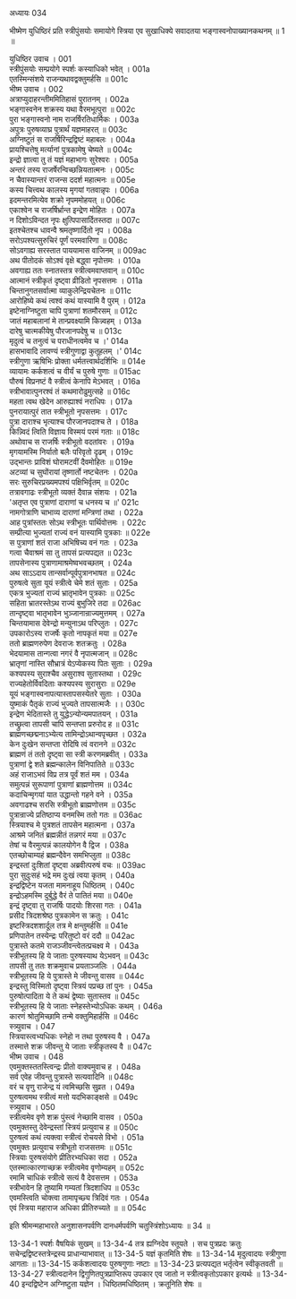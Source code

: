 अध्यायः 034

भीष्मेण युधिष्ठिरं प्रति स्त्रीपुंसयोः समायोगे स्त्रिया एव सुखाधिक्ये सवादतया भङ्गास्वनोपाख्यानकथनम् ॥ 1 ॥
	
युधिष्ठिर उवाच ।	001  
स्त्रीपुंसयोः सम्प्रयोगे स्पर्शः कस्याधिको भवेत् ।	001a  
एतस्मिन्संशये राजन्यथावद्वक्तुमर्हसि ॥	001c  
भीष्म उवाच ।	002  
अत्राप्युदाहरन्तीममितिहासं पुरातनम् ।	002a  
भङ्गास्वनेन शक्रस्य यथा वैरमभूत्पुरा ॥	002c  
पुरा भङ्गास्वनो नाम राजर्षिरतिधार्मिकः ।	003a  
अपुत्रः पुरुषव्याघ्र पुत्रार्थं यज्ञमाहरत् ॥	003c  
अग्निष्टुतं स राजर्षिरिन्द्रद्विष्टं महाबलः ।	004a  
प्रायश्चित्तेषु मर्त्यानां पुत्रकामेषु चेष्यते ॥	004c  
इन्द्रो ज्ञात्वा तु तं यज्ञं महाभागः सुरेश्वरः ।	005a  
अन्तरं तस्य राजर्षेरन्विच्छन्नियतात्मनः ।	005c  
न चैवास्यान्तरं राजन्स ददर्श महात्मनः ॥	005e  
कस्य चित्त्वथ कालस्य मृगयां गतवान्नृपः ।	006a  
इदमन्तरमित्येव शक्रो नृपममोहयत् ॥	006c  
एकाश्वेन च राजर्षिर्भ्रान्त इन्द्रेण मोहितः ।	007a  
न दिशोऽविन्दत नृपः क्षुत्पिपासार्दितस्तदा ॥	007c  
इतश्चेतश्च धावन्वै श्रमतृष्णार्दितो नृप ।	008a  
सरोऽपश्यत्सुरुचिरं पूर्णं परमवारिणा ॥	008c  
सोऽवगाह्य सरस्तात पाययामास वाजिनम् ॥	009ac  
अथ पीतोदकं सोऽश्वं वृक्षे बद्ध्वा नृपोत्तमः ।	010a  
अवगाह्य ततः स्नातस्तत्र स्त्रीत्वमवाप्तवान् ॥	010c  
आत्मानं स्त्रीकृतं दृष्ट्वा व्रीडितो नृपसत्तमः ।	011a  
चिन्तानुगतसर्वात्मा व्याकुलेन्द्रियचेतनः ॥	011c  
आरोहिष्ये कथं त्वश्वं कथं यास्यामि वै पुरम् ।	012a  
इष्टेनाग्निष्टुता चापि पुत्राणां शतमौरसम् ॥	012c  
जातं महाबलानां मे तान्प्रवक्ष्यामि किन्न्वहम् ।	013a  
दारेषु चात्मकीयेषु पौरजानपदेषु च ॥	013c  
मृदुत्वं च तनुत्वं च पराधीनत्वमेव च ।\'	014a  
हासभावादि लावण्यं स्त्रीगुणाद्वा कुतूहलम् ।\'	014c  
स्त्रीगुणा ऋषिभिः प्रोक्ता धर्मतत्त्वार्थदर्शिभिः ॥	014e  
व्यायामः कर्कशत्वं च वीर्यं च पुरुषे गुणाः ॥	015ac  
पौरुषं विप्रनष्टं वै स्त्रीत्वं केनापि मेऽभवत् ।	016a  
स्त्रीभावात्पुनरश्वं तं कथमारोढुमुत्सहे ॥	016c  
महता त्वथ खेदेन आरुह्याश्वं नराधिपः ।	017a  
पुनरायात्पुरं तात स्त्रीभूतो नृपसत्तमः ।	017c  
पुत्रा दाराश्च भृत्याश्च पौरजानपदाश्च ते ।	018a  
किन्न्विदं त्विति विज्ञाय विस्मयं परमं गताः ॥	018c  
अथोवाच स राजर्षिः स्त्रीभूतो वदतांवरः ।	019a  
मृगयामस्मि निर्यातो बलैः परिवृतो दृढम् ।	019c  
उद्भान्तः प्राविशं घोरामटवीं दैवमोहितः ॥	019e  
अटव्यां च सुघोंरायां तृष्णार्तो नष्टचेतनः ।	020a  
सरः सुरुचिरप्रख्यमपश्यं पक्षिभिर्वृतम् ॥	020c  
तत्रावगाढः स्त्रीभूतो व्यक्तं दैवान्न संशयः ।	021a  
\'अतृप्त एव पुत्राणां दाराणां च धनस्य च ॥\'	021c  
नामगोत्राणि चाभाव्य दाराणां मन्त्रिणां तथा ।	022a  
आह पुत्रांस्ततः सोऽथ स्त्रीभूतः पार्थिवोत्तमः ।	022c  
सम्प्रीत्या भुज्यतां राज्यं वनं यास्यामि पुत्रकाः ॥	022e  
स पुत्राणां शतं राजा अभिषिच्य वनं गतः ।	023a  
गत्वा चैवाश्रमं सा तु तापसं प्रत्यपद्यत ॥	023c  
तापसेनास्य पुत्राणामाश्रमेष्वभवच्छतम् ।	024a  
अथ साऽऽदाय तान्सर्वान्पूर्वपुत्रानभाषत ॥	024c  
पुरुषत्वे सुता यूयं स्त्रीत्वे चेमे शतं सुताः ।	025a  
एकत्र भुज्यतां राज्यं भ्रातृभावेन पुत्रकाः ॥	025c  
सहिता भ्रातरस्तेऽथ राज्यं बुभुजिरे तदा ॥	026ac  
तान्दृष्ट्वा भातृभावेन भुञ्जानान्राज्यमुत्तमम् ।	027a  
चिन्तयामास देवेन्द्रो मन्युनाऽथ परिप्लुतः ।	027c  
उपकारोऽस्य राजर्षेः कृतो नापकृतं मया ॥	027e  
ततो ब्राह्मणरुपेण देवराजः शतक्रतुः ।	028a  
भेदयामास तान्गत्वा नगरं वै नृपात्मजान् ॥	028c  
भ्रातृणां नास्ति सौभ्रात्रं येऽप्येकस्य पितः सुताः ।	029a  
कश्यपस्य सुराश्चैव असुराश्व सुतास्तथा ।	029c  
राज्यहेतोर्विवदिताः कश्यपस्य सुरासुराः ॥	029e  
यूयं भङ्गास्वनापत्यास्तापसस्येतरे सुताः ।	030a  
युष्माकं पैतृकं राज्यं भुज्यते तापसात्मजैः ।।	030c  
इन्द्रेण भेदितास्ते तु युद्धेऽन्योन्यमपातयन् ।	031a  
तच्छ्रुत्वा तापसी चापि सन्तप्ता प्ररुरोद ह ॥	031c  
ब्राह्मणच्छद्मनाऽभ्येत्य तामिन्द्रोऽथान्वपृच्छत ।	032a  
केन दुःखेन सन्तप्ता रोदिषि त्वं वरानने ॥	032c  
ब्राह्मणं तं ततो दृष्ट्वा सा स्त्री करणमब्रवीत् ।	033a  
पुत्राणां द्वे शते ब्रह्मन्कालेन विनिपातिते ॥	033c  
अहं राजाऽभवं विप्र तत्र पूर्वं शतं मम ।	034a  
समुत्पन्नं सुरूपाणां पुत्राणां ब्राह्मणोत्तम ॥	034c  
कदाचिन्मृगयां यात उद्धान्तो गहने वने ।	035a  
अवगाढश्च सरसि स्त्रीभूतो ब्राह्मणोत्तम ॥	035c  
पुत्रान्राज्ये प्रतिष्ठाप्य वनमस्मि ततो गतः ॥	036ac  
स्त्रियाश्च मे पुत्रशतं तापसेन महात्मना ।	037a  
आश्रमे जनितं ब्रह्मन्नीतं तन्नगरं मया ॥	037c  
तेषां च वैरमुत्पन्नं कालयोगेन वै द्विज ।	038a  
एतच्छोचाम्यहं ब्रह्मन्दैवेन समभिप्लुता ॥	038c  
इन्द्रस्तां दुःशितां दृष्ट्वा अब्रवीत्परुषं वचः ॥	039ac  
पुरा सुदुःसहं भद्रे मम दुःखं त्वया कृतम् ।	040a  
इन्द्रद्विष्टेन यजता मामनाहूय धिष्ठितम् ।	040c  
इन्द्रोऽहमस्मि दुर्बुद्धे वैरं ते पातितं मया ॥	040e  
इन्द्रं दृष्ट्वा तु राजर्षिः पादयोः शिरसा गतः ।	041a  
प्रसीद त्रिदशश्रेष्ठ पुत्रकामेन स क्रतुः ।	041c  
इष्टस्त्रिदशशार्दूल तत्र मे क्षन्तुमर्हसि ॥	041e  
प्रणिपातेन तस्येन्द्रः परितुष्टो वरं ददौ ॥	042ac  
पुत्रास्ते कतमे राजञ्जीवन्त्वेतत्प्रचक्ष्व मे ।	043a  
स्त्रीभूतस्य हि ये जाताः पुरुषस्याथ येऽभवन् ॥	043c  
तापसी तु ततः शक्रमुवाच प्रयताञ्जलिः ।	044a  
स्त्रीभूतस्य हि ये पुत्रास्ते मे जीवन्तु वासव ॥	044c  
इन्द्रस्तु विस्मितो दृष्ट्वा स्त्रियं पप्रच्छ तां पुनः ।	045a  
पुरुषोत्पादिता ये ते कथं द्वेष्याः सुतास्तव ॥	045c  
स्त्रीभूतस्य हि ये जाताः स्नेहस्तेभ्योऽधिकः कथम् ।	046a  
कारणं श्रोतुमिच्छामि तन्मे वक्तुमिहार्हसि ॥	046c  
स्त्र्युवाच ।	047  
स्त्रियास्त्वभ्यधिकः स्नेहो न तथा पुरुषस्य वै ।	047a  
तस्मात्ते शक्र जीवन्तु ये जाताः स्त्रीकृतस्य वै ॥	047c  
भीष्म उवाच ।	048  
एवमुक्तस्ततस्त्विन्द्रः प्रीतो वाक्यमुवाच ह ।	048a  
सर्व एवेह जीवन्तु पुत्रास्ते सत्यवादिनि ॥	048c  
वरं च वृणु राजेन्द्र यं त्वमिच्छसि सुव्रत ।	049a  
पुरुषत्वमथ स्त्रीत्वं मत्तो यदभिकाङ्क्षसे ॥	049c  
स्त्र्युवाच ।	050  
स्त्रीत्वमेव वृणे शक्र पुंस्त्वं नेच्छामि वासव ।	050a  
एवमुक्तस्तु देवेन्द्रस्तां स्त्रियं प्रत्युवाच ह ॥	050c  
पुरुषत्वं कथं त्यक्त्वा स्त्रीत्वं रोचयसे विभो ।	051a  
एवमुक्तः प्रत्युवाच स्त्रीभूतो राजसत्तमः ॥	051c  
स्त्रियाः पुरुषसंयोगे प्रीतिरभ्यधिका सदा ।	052a  
एतस्मात्कारणाच्छक्र स्त्रीत्वमेव वृणोम्यहम् ॥	052c  
रमामि चाधिकं स्त्रीत्वे सत्यं वै देवसत्तम ।	053a  
स्त्रीभावेन हि तुष्यामि गम्यतां त्रिदशाधिप ॥	053c  
एवमस्त्विति चोक्त्वा तामापृच्छ्य त्रिदिवं गतः ।	054a  
एवं स्त्रिया महाराज अधिका प्रीतिरुच्यते ॥ ॥	054c  
	
इति श्रीमन्महाभारते अनुशासनपर्वणि दानधर्मपर्वणि चतुस्त्रिंशोऽध्यायः ॥ 34 ॥

13-34-1 स्पर्शः वैषयिकं सुखम् ॥ 13-34-4 तत्र ह्यग्निदेव स्तूयते । सच पुत्रप्रदः क्रतुः सचेन्द्रद्विष्टस्तत्रेन्द्रस्य प्राधान्याभावात् ॥ 13-34-5 यज्ञं कृतमिति शेषः ॥ 13-34-14 मृदुत्वादयः स्त्रीगुणा आगताः ॥ 13-34-15 कर्कशत्वादयः पुरुषगुणाः नष्टाः ॥ 13-34-23 प्रत्यपद्यत भर्तृत्वेन स्वीकृतवती ॥ 13-34-27 स्त्रीत्वदानेन द्विगुणितपुत्रप्राप्तिरूप उपकार एव जातो न स्त्रीत्वकृतोऽपकार इत्यर्थः ॥ 13-34-40 इन्दद्विष्टेन अग्निष्टुता यज्ञेन । धिष्ठितमधिष्ठितम् । क्रतूनिति शेषः ॥	

